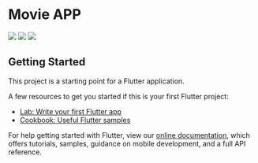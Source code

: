 # Movie APP

![](https://i.ibb.co/zZdZVDg/pelicula.png)
![](https://i.ibb.co/92syrD7/peliculas1.png)
![](https://i.ibb.co/Q67KdjR/pelicula2.png)

## Getting Started

This project is a starting point for a Flutter application.

A few resources to get you started if this is your first Flutter project:

- [Lab: Write your first Flutter app](https://flutter.dev/docs/get-started/codelab)
- [Cookbook: Useful Flutter samples](https://flutter.dev/docs/cookbook)

For help getting started with Flutter, view our
[online documentation](https://flutter.dev/docs), which offers tutorials,
samples, guidance on mobile development, and a full API reference.
